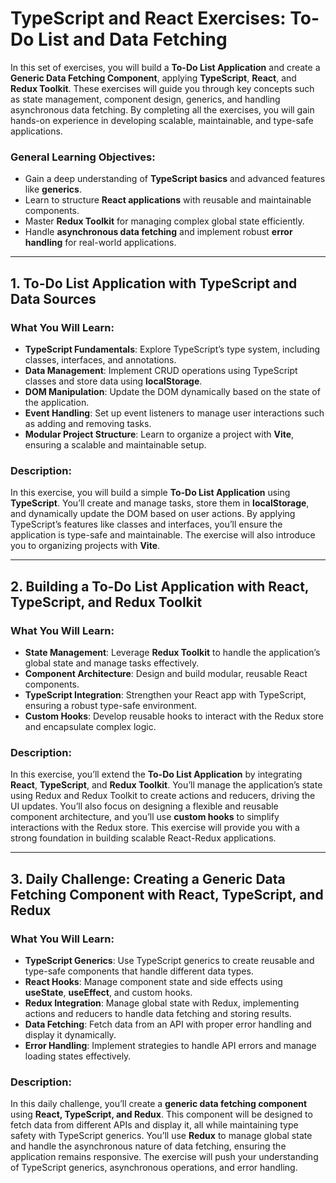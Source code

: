 # TypeScript and React Exercises: To-Do List and Data Fetching

In this set of exercises, you will build a **To-Do List Application** and create a **Generic Data Fetching Component**, applying **TypeScript**, **React**, and **Redux Toolkit**. These exercises will guide you through key concepts such as state management, component design, generics, and handling asynchronous data fetching. By completing all the exercises, you will gain hands-on experience in developing scalable, maintainable, and type-safe applications.

### General Learning Objectives:

- Gain a deep understanding of **TypeScript basics** and advanced features like **generics**.
- Learn to structure **React applications** with reusable and maintainable components.
- Master **Redux Toolkit** for managing complex global state efficiently.
- Handle **asynchronous data fetching** and implement robust **error handling** for real-world applications.

---

## 1. To-Do List Application with TypeScript and Data Sources

### What You Will Learn:

- **TypeScript Fundamentals**: Explore TypeScript’s type system, including classes, interfaces, and annotations.
- **Data Management**: Implement CRUD operations using TypeScript classes and store data using **localStorage**.
- **DOM Manipulation**: Update the DOM dynamically based on the state of the application.
- **Event Handling**: Set up event listeners to manage user interactions such as adding and removing tasks.
- **Modular Project Structure**: Learn to organize a project with **Vite**, ensuring a scalable and maintainable setup.

### Description:

In this exercise, you will build a simple **To-Do List Application** using **TypeScript**. You’ll create and manage tasks, store them in **localStorage**, and dynamically update the DOM based on user actions. By applying TypeScript’s features like classes and interfaces, you’ll ensure the application is type-safe and maintainable. The exercise will also introduce you to organizing projects with **Vite**.

---

## 2. Building a To-Do List Application with React, TypeScript, and Redux Toolkit

### What You Will Learn:

- **State Management**: Leverage **Redux Toolkit** to handle the application’s global state and manage tasks effectively.
- **Component Architecture**: Design and build modular, reusable React components.
- **TypeScript Integration**: Strengthen your React app with TypeScript, ensuring a robust type-safe environment.
- **Custom Hooks**: Develop reusable hooks to interact with the Redux store and encapsulate complex logic.

### Description:

In this exercise, you’ll extend the **To-Do List Application** by integrating **React**, **TypeScript**, and **Redux Toolkit**. You’ll manage the application’s state using Redux and Redux Toolkit to create actions and reducers, driving the UI updates. You’ll also focus on designing a flexible and reusable component architecture, and you’ll use **custom hooks** to simplify interactions with the Redux store. This exercise will provide you with a strong foundation in building scalable React-Redux applications.

---

## 3. Daily Challenge: Creating a Generic Data Fetching Component with React, TypeScript, and Redux

### What You Will Learn:

- **TypeScript Generics**: Use TypeScript generics to create reusable and type-safe components that handle different data types.
- **React Hooks**: Manage component state and side effects using **useState**, **useEffect**, and custom hooks.
- **Redux Integration**: Manage global state with Redux, implementing actions and reducers to handle data fetching and storing results.
- **Data Fetching**: Fetch data from an API with proper error handling and display it dynamically.
- **Error Handling**: Implement strategies to handle API errors and manage loading states effectively.

### Description:

In this daily challenge, you’ll create a **generic data fetching component** using **React, TypeScript, and Redux**. This component will be designed to fetch data from different APIs and display it, all while maintaining type safety with TypeScript generics. You’ll use **Redux** to manage global state and handle the asynchronous nature of data fetching, ensuring the application remains responsive. The exercise will push your understanding of TypeScript generics, asynchronous operations, and error handling.


